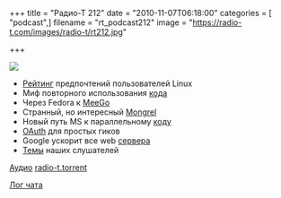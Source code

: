 +++
title = "Радио-Т 212"
date = "2010-11-07T06:18:00"
categories = [ "podcast",]
filename = "rt_podcast212"
image = "https://radio-t.com/images/radio-t/rt212.jpg"

+++

![](https://radio-t.com/images/radio-t/rt212.jpg)

- [Рейтинг](http://www.opennet.ru/opennews/art.shtml?num=28492) предпочтений пользователей Linux
- Миф повторного использования [кода](http://agile.dzone.com/news/reuse-myth-can-you-afford)
- Через Fedora к [MeeGo](http://www.opennet.ru/opennews/art.shtml?num=28449)
- Странный, но интересный [Mongrel](http://codeutopia.net/blog/2010/10/28/bored-of-apachelighthttpdetc-try-mongrel2/)
- Новый путь MS к параллельному [коду](http://www.i-programmer.info/news/89-net/1510-microsofts-new-way-with-parallel-code.html)
- [OAuth](http://thinkvitamin.com/code/introduction-to-oauth/) для простых гиков
- Google ускорит все web [сервера](http://www.readwriteweb.com/archives/googles_obsession_with_speed_comes_to_the_web_serv.php)
- [Темы](/p/2010/11/02/prep-212/) наших слушателей

[Аудио](https://archive.rucast.net/radio-t/media/rt_podcast212.mp3)
[radio-t.torrent](http://www.radio-t.com/torrents/rt_podcast212.mp3.torrent)

[Лог чата](http://chat.radio-t.com/logs/radio-t-212.html)
<audio src="https://archive.rucast.net/radio-t/media/rt_podcast212.mp3" preload="none"></audio>